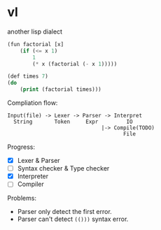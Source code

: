 # vl
another lisp dialect

```lisp
(fun factorial [x]
    (if (<= x 1)
        1
        (* x (factorial (- x 1)))))

(def times 7)
(do
    (print (factorial times)))
```

Compliation flow:
```
Input(file) -> Lexer -> Parser -> Interpret
  String       Token     Expr         IO
                              |-> Compile(TODO)
                                     File 
```

Progress:
- [X] Lexer & Parser
- [ ] Syntax checker & Type checker
- [X] Interpreter
- [ ] Compiler

Problems:
- Parser only detect the first error.
- Parser can't detect `(()))` syntax error.